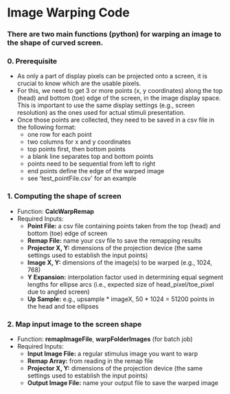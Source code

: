 # Image Warping Code 


### There are two main functions (python) for warping an image to the shape of curved screen. 

### 0. Prerequisite
- As only a part of display pixels can be projected onto a screen, it is crucial to know which are the usable pixels.
- For this, we need to get 3 or more points (x, y coordinates) along the top (head) and bottom (toe) edge of the screen, in the image display space. This is important to use the same display settings (e.g., screen resolution) as the ones used for actual stimuli presentation. 
- Once those points are collected, they need to be saved in a csv file in the following format:
    - one row for each point
    - two columns for x and y coordinates
    - top points first, then bottom points
    - a blank line separates top and bottom points
    - points need to be sequential from left to right
    - end points define the edge of the warped image
    - see 'test_pointFile.csv' for an example


### 1. Computing the shape of screen
- Function: **CalcWarpRemap**
- Required Inputs:
    - **Point File:** a csv file containing points taken from the top (head) and bottom (toe) edge of screen
    - **Remap File:** name your csv file to save the remapping results
    - **Projector X, Y:** dimensions of the projection device (the same settings used to establish the input points)
    - **Image X, Y:** dimensions of the image(s) to be warped (e.g., 1024, 768)
    - **Y Expansion:** interpolation factor used in determining equal segment lengths for ellipse arcs (i.e., expected size of head_pixel/toe_pixel due to angled screen)
    - **Up Sample:** e.g., upsample * imageX, 50 * 1024 = 51200 points in the head and toe ellipses


### 2. Map input image to the screen shape
- Function: **remapImageFile**, **warpFolderImages** (for batch job)
- Required Inputs:
    - **Input Image File:** a regular stimulus image you want to warp
    - **Remap Array:** from reading in the remap file
    - **Projector X, Y:** dimensions of the projection device (the same settings used to establish the input points)
    - **Output Image File:** name your output file to save the warped image





